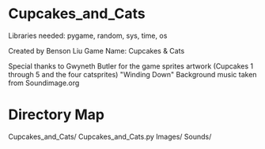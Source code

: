 # Cupcakes_and_Cats
Libraries needed: pygame, random, sys, time, os

Created by Benson Liu
Game Name: Cupcakes & Cats

Special thanks to Gwyneth Butler for the game sprites artwork (Cupcakes 1 through 5 and the four catsprites)
"Winding Down" Background music taken from Soundimage.org

# Directory Map
Cupcakes_and_Cats/
    Cupcakes_and_Cats.py
    Images/
    Sounds/